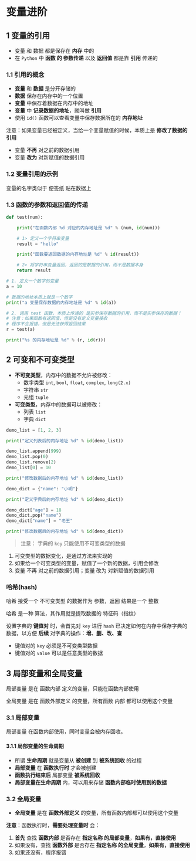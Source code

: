 # 变量进阶

## 1 变量的引用

* 变量 和 数据 都是保存在 **内存** 中的
* 在 `Python` 中 **函数 的 参数传递** 以及 **返回值** 都是靠 **引用** 传递的

### 1.1 引用的概念

* **变量** 和 **数据** 是分开存储的
* **数据** 保存在内存中的一个位置
* **变量** 中保存着数据在内存中的地址
* **变量** 中 **记录数据的地址**，就叫做 **引用**
* 使用 `id()` 函数可以查看变量中保存数据所在的 **内存地址**

注意：如果变量已经被定义，当给一个变量赋值的时候，本质上是 **修改了数据的引用**

* 变量 **不再** 对之前的数据引用
* 变量 **改为** 对新赋值的数据引用

### 1.2 变量引用的示例

变量的名字类似于 便签纸 贴在数据上

### 1.3 函数的参数和返回值的传递

```python
def test(num):

    print("在函数内部 %d 对应的内存地址是 %d" % (num, id(num)))

    # 1> 定义一个字符串变量
    result = "hello"

    print("函数要返回数据的内存地址是 %d" % id(result))

    # 2> 将字符串变量返回，返回的是数据的引用，而不是数据本身
    return result

# 1. 定义一个数字的变量
a = 10

# 数据的地址本质上就是一个数字
print("a 变量保存数据的内存地址是 %d" % id(a))

# 2. 调用 test 函数，本质上传递的 是实参保存数据的引用，而不是实参保存的数据！
# 注意：如果函数有返回值，但是没有定义变量接收
# 程序不会报错，但是无法获得返回结果
r = test(a)

print("%s 的内存地址是 %d" % (r, id(r)))

```

## 2 可变和不可变类型

* **不可变类型**，内存中的数据不允许被修改：
  * 数字类型 `int`, `bool`, `float`, `complex`, `long(2.x)`
  * 字符串 `str`
  * 元组 `tuple`
* **可变类型**，内存中的数据可以被修改：
  * 列表 `list`
  * 字典 `dict`

```python
demo_list = [1, 2, 3]

print("定义列表后的内存地址 %d" % id(demo_list))

demo_list.append(999)
demo_list.pop(0)
demo_list.remove(2)
demo_list[0] = 10

print("修改数据后的内存地址 %d" % id(demo_list))

demo_dict = {"name": "小明"}

print("定义字典后的内存地址 %d" % id(demo_dict))

demo_dict["age"] = 18
demo_dict.pop("name")
demo_dict["name"] = "老王"

print("修改数据后的内存地址 %d" % id(demo_dict))
```

> 注意： 字典的 `key` 只能使用不可变类型的数据

1. 可变类型的数据变化，是通过方法来实现的
2. 如果给一个可变类型的变量，赋值了一个新的数据，引用会修改
3. 变量 不再 对之前的数据引用；变量 改为 对新赋值的数据引用

### 哈希(hash)

哈希 接受一个 不可变类型 的数据作为 参数，返回 结果是一个 整数

哈希 是一种 算法，其作用就是提取数据的 特征码（指纹）

设置字典的 **键值对** 时，会首先对 `key` 进行 `hash` 已决定如何在内存中保存字典的数据，以方便 **后续** 对字典的操作：**增、删、改、查**

* 键值对的 `key` 必须是不可变类型数据
* 键值对的 `value` 可以是任意类型的数据

## 3 局部变量和全局变量

局部变量 是在 函数内部 定义的变量，只能在函数内部使用

全局变量 是在 函数外部定义 的变量，所有函数 内部 都可以使用这个变量

### 3.1 局部变量

局部变量 在函数内部使用，同时变量会被内存回收。

#### **3.1.1 局部变量的生命周期**

* 所谓 **生命周期** 就是变量从 **被创建** 到 **被系统回收** 的过程
* **局部变量** 在 **函数执行时** 才会被创建
* **函数执行结束后** 局部变量 **被系统回收**
* **局部变量在生命周期** 内，可以用来存储 **函数内部临时使用到的数据**

### 3.2 全局变量

* **全局变量** 是在 **函数外部定义** 的变量，所有函数内部都可以使用这个变量

**注意**：函数执行时，**需要处理变量时** 会：

1. **首先** 查找 **函数内部** 是否存在 **指定名称 的局部变量**，**如果有，直接使用**
2. 如果没有，查找 **函数外部** 是否存在 **指定名称 的全局变量**，**如果有，直接使用**
3. 如果还没有，程序报错
